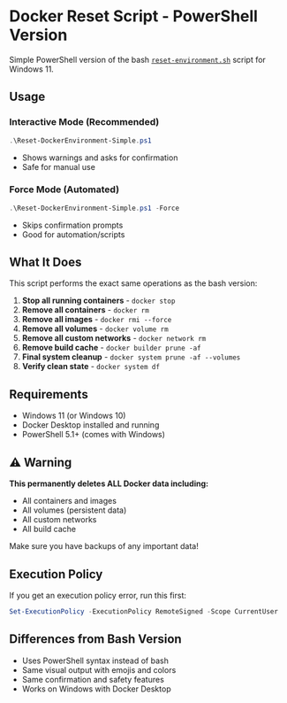 # Docker Reset Script - PowerShell Version

Simple PowerShell version of the bash [`reset-environment.sh`](reset-environment.sh) script for Windows 11.

## Usage

### Interactive Mode (Recommended)
```powershell
.\Reset-DockerEnvironment-Simple.ps1
```
- Shows warnings and asks for confirmation
- Safe for manual use

### Force Mode (Automated) 
```powershell
.\Reset-DockerEnvironment-Simple.ps1 -Force
```
- Skips confirmation prompts
- Good for automation/scripts

## What It Does

This script performs the exact same operations as the bash version:

1. **Stop all running containers** - `docker stop`
2. **Remove all containers** - `docker rm` 
3. **Remove all images** - `docker rmi --force`
4. **Remove all volumes** - `docker volume rm`
5. **Remove all custom networks** - `docker network rm`
6. **Remove build cache** - `docker builder prune -af`
7. **Final system cleanup** - `docker system prune -af --volumes`
8. **Verify clean state** - `docker system df`

## Requirements

- Windows 11 (or Windows 10)
- Docker Desktop installed and running
- PowerShell 5.1+ (comes with Windows)

## ⚠️ Warning

**This permanently deletes ALL Docker data including:**
- All containers and images
- All volumes (persistent data)
- All custom networks  
- All build cache

Make sure you have backups of any important data!

## Execution Policy

If you get an execution policy error, run this first:
```powershell
Set-ExecutionPolicy -ExecutionPolicy RemoteSigned -Scope CurrentUser
```

## Differences from Bash Version

- Uses PowerShell syntax instead of bash
- Same visual output with emojis and colors
- Same confirmation and safety features
- Works on Windows with Docker Desktop